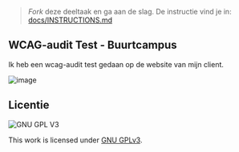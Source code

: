 > _Fork_ deze deeltaak en ga aan de slag. De instructie vind je in: [docs/INSTRUCTIONS.md](docs/INSTRUCTIONS.md)

## WCAG-audit Test - Buurtcampus

Ik heb een wcag-audit test gedaan op de website van mijn client.

![image](https://user-images.githubusercontent.com/112856590/216452124-e740d808-5699-44f4-9548-9649afb0ba4b.png)




## Licentie

![GNU GPL V3](https://www.gnu.org/graphics/gplv3-127x51.png)

This work is licensed under [GNU GPLv3](./LICENSE).
